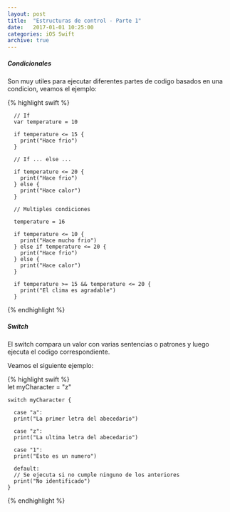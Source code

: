```yaml
---
layout: post
title:  "Estructuras de control - Parte 1"
date:   2017-01-01 10:25:00
categories: iOS Swift
archive: true
---
```


##### Condicionales

Son muy utiles para ejecutar diferentes partes de codigo basados en una condicion, veamos el ejemplo:

{% highlight swift %}

      // If
      var temperature = 10

      if temperature <= 15 {
        print("Hace frio")
      }

      // If ... else ...

      if temperature <= 20 {
        print("Hace frio")
      } else {
        print("Hace calor")
      }

      // Multiples condiciones

      temperature = 16

      if temperature <= 10 {
        print("Hace mucho frio")
      } else if temperature <= 20 {
        print("Hace frio")
      } else {
        print("Hace calor")
      }

      if temperature >= 15 && temperature <= 20 {
        print("El clima es agradable")
      }

{% endhighlight %}


##### Switch

El switch compara un valor con varias sentencias o patrones y luego ejecuta el codigo correspondiente.

Veamos el siguiente ejemplo:

{% highlight swift %}    
    let myCharacter = "z"

    switch myCharacter {

      case "a":
      print("La primer letra del abecedario")

      case "z":
      print("La ultima letra del abecedario")

      case "1":
      print("Esto es un numero")

      default:
      // Se ejecuta si no cumple ninguno de los anteriores
      print("No identificado")
    }
{% endhighlight %}
